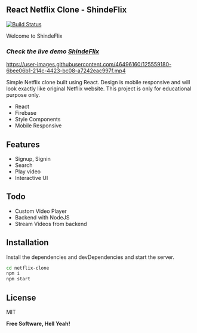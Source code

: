 ## React Netflix Clone - ShindeFlix

[![Build Status](https://travis-ci.org/joemccann/dillinger.svg?branch=master)](https://travis-ci.org/joemccann/dillinger)

Welcome to ShindeFlix


### _Check the live demo [ShindeFlix](https://shindeflix.web.app)_


https://user-images.githubusercontent.com/46496160/125559180-6bee06b1-214c-4423-bc08-a7242eac997f.mp4




Simple Netflix clone built using React. Design is mobile responsive and will look exactly like original Netflix website. This project is only for educational purpose only.

-   React
-   Firebase
-   Style Components
-   Mobile Responsive

## Features

-   Signup, Signin
-   Search
-   Play video
-   Interactive UI

## Todo

-   Custom Video Player
-   Backend with NodeJS
-   Stream Videos from backend

## Installation

Install the dependencies and devDependencies and start the server.

```sh
cd netflix-clone
npm i
npm start
```

## License

MIT

**Free Software, Hell Yeah!**
